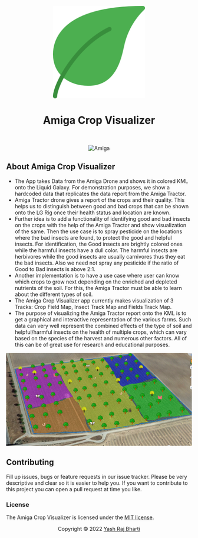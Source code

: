 <p align="center">
  <img alt="Amiga" src="https://raw.githubusercontent.com/yashrajbharti/kml-images/main/leaf.png" height="250px">
</p>  
  
<h1 align="center">Amiga Crop Visualizer</h1>

<p align="center">
  <img alt="" src="https://github.com/yashrajbharti/Amiga-Crop-Visualizer/actions/workflows/main.yml/badge.svg">
  <img alt="" src="https://img.shields.io/github/license/yashrajbharti/Amiga-Crop-Visualizer">
  <img alt="" src="https://img.shields.io/github/languages/top/yashrajbharti/Amiga-Crop-Visualizer?color=pink">
  <img alt="" src="https://img.shields.io/github/issues/yashrajbharti/Amiga-Crop-Visualizer?color=blue">
  <img alt="" src="https://img.shields.io/github/forks/yashrajbharti/Amiga-Crop-Visualizer?style=social">
  <img alt="" src="https://img.shields.io/github/repo-size/yashrajbharti/Amiga-Crop-Visualizer?color=cyan&label=Repo%20Size">
</p>
  
  <p align="center">
  <img alt="Amiga" src="https://raw.githubusercontent.com/yashrajbharti/kml-images/main/amiga-tools.gif" height="300px">
</p>  
  
## About Amiga Crop Visualizer

* The App takes Data from the Amiga Drone and shows it in colored KML onto the Liquid Galaxy. For demonstration purposes, we show a hardcoded data that replicates the data report from the Amiga Tractor.
* Amiga Tractor drone gives a report of the crops and their quality. This helps us to distinguish between good and bad crops that can be shown onto the LG Rig once their health status and location are known.
* Further idea is to add a functionality of identifying good and bad insects on the crops with the help of the Amiga Tractor and show visualization of the same. Then the use case is to spray pesticide on the locations where the bad insects are found, to protect the good and helpful insects. For identification, the Good insects are brightly colored ones while the harmful insects have a dull color. The harmful insects are herbivores while the good insects are usually carnivores thus they eat the bad insects. Also we need not spray any pesticide if the ratio of Good to Bad insects is above 2:1.
* Another implementation is to have a use case where user can know which crops to grow next depending on the enriched and depleted nutrients of the soil. For this, the Amiga Tractor must be able to learn about the different types of soil.
* The Amiga Crop Visualizer app currently makes visualization of 3 Tracks: Crop Field Map, Insect Track Map and Fields Track Map.    
* The purpose of visualizing the Amiga Tractor report onto the KML is to get a graphical and interactive representation of the various farms. Such data can very well represent the combined effects of the type of soil and helpful/harmful insects on the health of multiple crops, which can vary based on the species of the harvest and numerous other factors. All of this can be of great use for research and educational purposes.
    
![](https://raw.githubusercontent.com/yashrajbharti/kml-images/main/Crops-map.png)  
  
## Contributing 

Fill up issues, bugs or feature requests in our issue tracker. Please be very descriptive and clear so it is easier to help you. If you want to contribute to this project you can open a pull request at time you like. 
    
### License

The Amiga Crop Visualizer is licensed under the [MIT license](https://opensource.org/licenses/MIT).
  
<p align="center">
  Copyright © 2022 <a href="https://yashrajbharti.github.io/portfolio/" target="_blank">Yash Raj Bharti</a>
</p>
